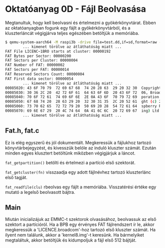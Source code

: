 Oktatóanyag 0D - Fájl Beolvasása
================================

Megtanultuk, hogy kell beolvasni és értelmezni a gyökérkönyvtárat. Ebben az oktatóanyagban fogunk egy fájlt
a gyökérkönyvtárból, és a kluszterláncát végigjárva teljes egészében betöltjük a memóriába.

```sh
$ qemu-system-aarch64 -M raspi3b -drive file=test.dd,if=sd,format=raw -serial stdio
        ... kimenet törölve az átláthatóság miatt ...
FAT File LICENC~1BRO starts at cluster: 00000192
FAT Bytes per Sector: 00000200
FAT Sectors per Cluster: 00000004
FAT Number of FAT: 00000002
FAT Sectors per FAT: 00000014
FAT Reserved Sectors Count: 00000004
FAT First data sector: 00000054
        ... kimenet törölve az átláthatóság miatt ...
00085020: 43 6F 70 79  72 69 67 68  74 20 28 63  29 20 32 30  Copyright (c) 20
00085030: 30 36 2C 20  42 72 6F 61  64 63 6F 6D  20 43 6F 72  06, Broadcom Cor
00085040: 70 6F 72 61  74 69 6F 6E  2E 0A 43 6F  70 79 72 69  poration..Copyri
00085050: 67 68 74 20  28 63 29 20  32 30 31 35  2C 20 52 61  ght (c) 2015, Ra
00085060: 73 70 62 65  72 72 79 20  50 69 20 28  54 72 61 64  spberry Pi (Trad
00085070: 69 6E 67 29  20 4C 74 64  0A 41 6C 6C  20 72 69 67  ing) Ltd.All rig
        ... kimenet törölve az átláthatóság miatt ...
```

Fat.h, fat.c
------------

Ez is elég egyszerű és jól dokumentált. Megkeressük a fájlukhoz tartozó könyvtárbejegyzést, és kivesszük
belóle az induló kluszter számát. Ezután minden egyes klusztert betöltünk miközben végigjárjuk a láncot.

`fat_getpartition()` betölti és értelmezi a partíció első szektorát.

`fat_getcluster(fn)` visszaadja egy adott fájlnévhez tartozó kluszterlánc első tagját.

`fat_readfile(clu)` rbeolvas egy fájlt a memóriába. Visszatérési értéke egy mutató a legelső beolvasott bájtra.

Main
----

Miután inicializájuk az EMMC-t szektorok olvasásához, beolvassuk az első szektort a partícióról. Ha a BPB
egy érvényes FAT fájlrendszert ír le, akkor megkeressük a 'LICENCE.broadcom'-hoz tartozó első kluszter számát.
Ha ilyent nem találunk, akkor a 'kernel8.img'-t keresünk. Ha bármelyiket megtaláltuk, akkor betöltjük és
kidumpoljuk a fájl első 512 bájtját.
